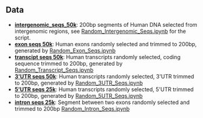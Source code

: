 ## Data

* [**intergenomic_seqs_50k**](https://drive.google.com/open?id=1IvsEckVher9lAcZh47Q7M7at86phqxPG): 200bp segments of Human DNA selected from intergenomic regions, see [Random_Intergenomic_Seqs.ipynb](Random_Intergenomic_Seqs.ipynb) for the script.
* [**exon seqs 50k**](https://drive.google.com/file/d/1XvRv7vHa1dGHESHwyuD1k_XSt8ftF1G5/view?usp=sharing): Human exons randomly selected and trimmed to 200bp, generated by [Random_Exon_Seqs.ipynb](Random_Exon_Seqs.ipynb)
* [**transcipt seqs 50k**](https://drive.google.com/file/d/1i1MrkXOUk_1Cii5T-_HzisxwDInEvFis/view?usp=sharing): Human transcripts randomly selected, coding sequence trimmed to 200bp, generated by [Random_Transcript_Seqs.ipynb](Random_Transcript_Seqs.ipynb)
* [**3'UTR seqs 50k**](https://drive.google.com/file/d/1i1MrkXOUk_1Cii5T-_HzisxwDInEvFis/view?usp=sharing): Human transcripts randomly selected, 3'UTR trimmed to 200bp, generated by [Random_3UTR_Seqs.ipynb](Random_3UTR_Seqs.ipynb)
* [**5'UTR seqs 25k**](https://drive.google.com/file/d/1RjH7jkBoiB7i_KDpYVNp8yyWSN_EE1eU/view?usp=sharing): Human transcripts randomly selected, 5'UTR trimmed to 200bp, generated by [Random_5UTR_Seqs.ipynb](Random_5UTR_Seqs.ipynb)
* [**intron seqs 25k**](https://drive.google.com/file/d/1GWrprEspv18uZiJNlNpgiaNL0r8SCtAf/view?usp=sharing): Segment between two exons randomly selected and trimmed to 200bp [Random_Intron_Seqs.ipynb](Random_Intron_Seqs.ipynb)

